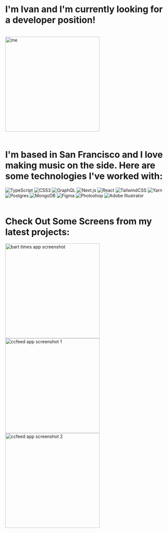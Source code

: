 # I'm Ivan and I'm currently looking for a developer position!
<br/>
<img src ='https://i.imgur.com/iGraOAz.jpg' alt='me'  width='300'/>
<br/>
<br/>

# I'm based in San Francisco and I love making music on the side. Here are some technologies I've worked with:
<img src="https://img.shields.io/badge/typescript-%23007acc.svg?logo=typescript&logoColor=white&style=for-the-badge" alt="TypeScript" /> 
<img src="https://img.shields.io/badge/css3-%231572b6.svg?logo=css3&logoColor=white&style=for-the-badge" alt="CSS3" />
<img src="https://img.shields.io/badge/graphql-%23e10098.svg?logo=graphql&logoColor=white&style=for-the-badge" alt="GraphQL" />
<img src="https://img.shields.io/badge/next.js-%23000000.svg?logo=next.js&logoColor=white&style=for-the-badge" alt="Next.js" />
<img src="https://img.shields.io/badge/react-%2320232a.svg?logo=react&logoColor=%2361dafb&style=for-the-badge" alt="React" />
<img src="https://img.shields.io/badge/tailwindcss-%2338b2ac.svg?logo=tailwind-css&logoColor=white&style=for-the-badge" alt="TailwindCSS" />
<img src="https://img.shields.io/badge/yarn-%232c8ebb.svg?logo=yarn&logoColor=white&style=for-the-badge" alt="Yarn" />
<img src="https://img.shields.io/badge/postgres-%23336791.svg?logo=postgresql&logoColor=white&style=for-the-badge" alt="Postgres" />
<img src="https://img.shields.io/badge/mongodb-%234ea94b.svg?logo=mongodb&logoColor=white&style=for-the-badge" alt="MongoDB" />
<img src="https://img.shields.io/badge/figma-%23f24e1e.svg?logo=figma&logoColor=white&style=for-the-badge" alt="Figma" />
<img src="https://img.shields.io/badge/photoshop-%2331a8ff.svg?logo=adobe-photoshop&logoColor=white&style=for-the-badge" alt="Photoshop" />
<img src="https://img.shields.io/badge/adobe%20illustrator-%23e68619.svg?logo=adobe-illustrator&logoColor=white&style=for-the-badge" alt="Adobe Illustrator" />
<br/>
<br/>

# Check Out Some Screens from my latest projects:
<img src='https://i.imgur.com/778xDH5.png' alt='bart times app screenshot'  width='300'/>
<img src='https://i.imgur.com/vJQA71o.png' alt='ccfeed app screenshot 1'  width='300'/>
<img src='https://i.imgur.com/b0SmHLJ.png' alt='ccfeed app screenshot 2'  width='300'/>
